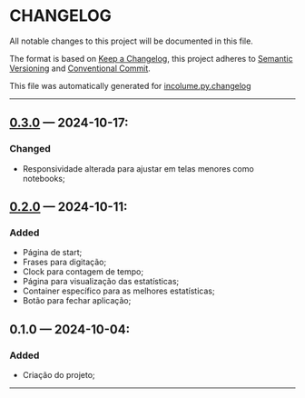 # CHANGELOG


All notable changes to this project will be documented in this file.

The format is based on [Keep a Changelog](https://keepachangelog.com/en/1.0.0/), this project adheres to [Semantic Versioning](https://semver.org/spec/v2.0.0.html) and [Conventional Commit](https://www.conventionalcommits.org/pt-br/v1.0.0/).

This file was automatically generated for [incolume.py.changelog](https://github.com/development-incolume/incolume.py.changelog/-/tree/0.8.0)

---


## [0.3.0]	 &#8212; 	2024-10-17:
### Changed
  - Responsividade alterada para ajustar em telas menores como notebooks;

## [0.2.0]	 &#8212; 	2024-10-11:
### Added
  - Página de start;
  - Frases para digitação;
  - Clock para contagem de tempo;
  - Página para visualização das estatísticas;
  - Container específico para as melhores estatísticas;
  - Botão para fechar aplicação;

## 0.1.0	 &#8212; 	2024-10-04:
### Added
  - Criação do projeto;

---

[0.2.0]: https://github.com/Gustavo0121/typing-test/compare/0.1.0...0.2.0
[0.3.0]: https://github.com/Gustavo0121/typing-test/compare/0.2.0...0.3.0

